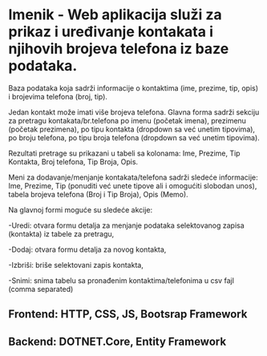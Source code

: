 # Imenik - Web aplikacija služi za prikaz i uređivanje kontakata i njihovih brojeva telefona iz baze podataka.

Baza podataka koja sadrži informacije o kontaktima (ime, prezime, tip, opis) i brojevima telefona (broj, tip). 

Jedan kontakt može imati više brojeva telefona.
Glavna forma sadrži sekciju za pretragu kontakata/br.telefona po imenu (početak imena), prezimenu (početak prezimena), po tipu kontakta (dropdown sa već unetim tipovima), po broju telefona, po tipu broja telefona (dropdown sa već unetim tipovima).

Rezultati pretrage su prikazani u tabeli sa kolonama: Ime, Prezime, Tip Kontakta, Broj telefona, Tip Broja, Opis.

Meni za dodavanje/menjanje kontakata/telefona sadrži sledeće informacije: Ime, Prezime, Tip (ponuditi već unete tipove ali i omogućiti slobodan unos), tabela brojeva telefona (Broj i Tip Broja), Opis (Memo).

Na glavnoj formi moguće su sledeće akcije:

-Uredi: otvara formu detalja za menjanje podataka selektovanog zapisa (kontakta) iz tabele za pretragu,

-Dodaj: otvara formu detalja za novog kontakta,

-Izbriši: briše selektovani zapis kontakta,

-Snimi: snima tabelu sa pronađenim kontaktima/telefonima u csv fajl (comma separated)

 ## Frontend: HTTP, CSS, JS, Bootsrap Framework
 ## Backend: DOTNET.Core, Entity Framework
 
